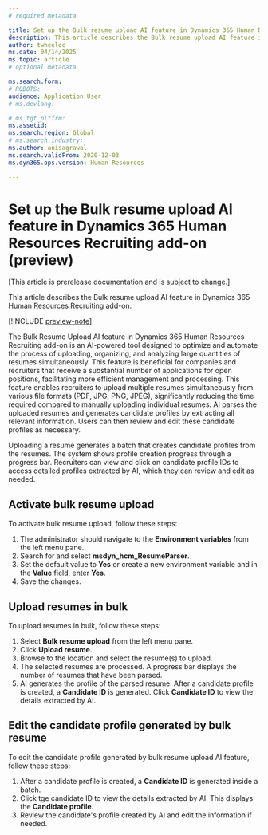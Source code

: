 ```yaml
---
# required metadata

title: Set up the Bulk resume upload AI feature in Dynamics 365 Human Resources Recruiting add-on (preview)
description: This article describes the Bulk resume upload AI feature in Dynamics 365 Human Resources Recruiting add-on.
author: twheeloc
ms.date: 04/14/2025
ms.topic: article
# optional metadata

ms.search.form: 
# ROBOTS: 
audience: Application User
# ms.devlang: 

# ms.tgt_pltfrm: 
ms.assetid: 
ms.search.region: Global
# ms.search.industry: 
ms.author: anisagrawal
ms.search.validFrom: 2020-12-03
ms.dyn365.ops.version: Human Resources

---
```


# Set up the Bulk resume upload AI feature in Dynamics 365 Human Resources Recruiting add-on (preview)

[This article is prerelease documentation and is subject to change.]

This article describes the Bulk resume upload AI feature in Dynamics 365 Human Resources Recruiting add-on.

[!INCLUDE [preview-note](~/../shared-content/shared/preview-includes/preview-note-d365.md)]


The Bulk Resume Upload AI feature in Dynamics 365 Human Resources Recruiting add-on is an AI-powered tool designed to optimize and automate the process of uploading, organizing, and analyzing large quantities of 
resumes simultaneously. This feature is beneficial for companies and recruiters that receive a substantial number of applications for open positions, facilitating more efficient management and processing. This 
feature enables recruiters to upload multiple resumes simultaneously from various file formats (PDF, JPG, PNG, JPEG), significantly reducing the time required compared to manually uploading individual resumes. AI parses the uploaded resumes and generates candidate profiles by extracting all relevant information. Users can then review and edit these candidate profiles as necessary. 

Uploading a resume generates a batch that creates candidate profiles from the resumes. The system shows profile creation progress through a progress bar. Recruiters can view and click on candidate profile IDs to 
access detailed profiles extracted by AI, which they can review and edit as needed. 

## Activate bulk resume upload  

To activate bulk resume upload, follow these steps:
1. The administrator should navigate to the **Environment variables** from the left menu pane.
2. Search for and select **msdyn_hcm_ResumeParser**.
3. Set the default value to **Yes** or create a new environment variable and in the **Value** field, enter **Yes**.
4. Save the changes. 

## Upload resumes in bulk

To upload resumes in bulk, follow these steps:
1. Select **Bulk resume upload** from the left menu pane.
2. Click **Upload resume**.
3. Browse to the location and select the resume(s) to upload.
4. The selected resumes are processed. A progress bar displays the number of resumes that have been parsed.
5. AI generates the profile of the parsed resume. 
After a candidate profile is created, a **Candidate ID** is generated. Click **Candidate ID** to view the details extracted by AI. 

## Edit the candidate profile generated by bulk resume

To edit the candidate profile generated by bulk resume upload AI feature, follow these steps:
1. After a candidate profile is created, a **Candidate ID** is generated inside a batch.
2. Click tge candidate ID to view the details extracted by AI. This displays the **Candidate profile**.
3. Review the candidate's profile created by AI and edit the information if needed. 


